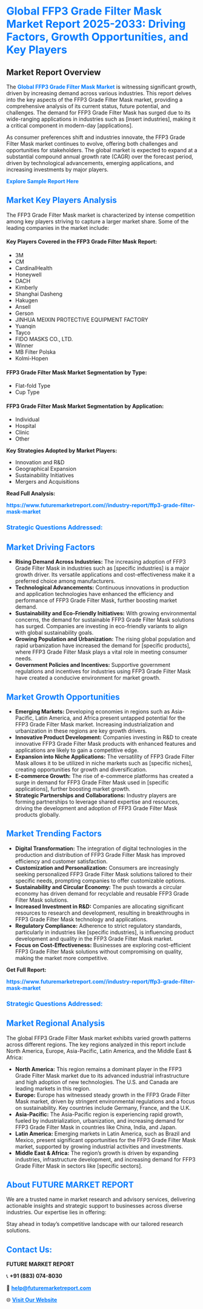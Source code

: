 <h1 style="color: #007BFF;">Global FFP3 Grade Filter Mask Market Report 2025-2033: Driving Factors, Growth Opportunities, and Key Players</h1>

<section id="overview">
<h2>Market Report Overview</h2>
<p>The <a href="https://www.futuremarketreport.com//industry-report/ffp3-grade-filter-mask-market" style="color: #007BFF; text-decoration: none;"><strong>Global FFP3 Grade Filter Mask Market</strong></a> is witnessing significant growth, driven by increasing demand across various industries. This report delves into the key aspects of the FFP3 Grade Filter Mask market, providing a comprehensive analysis of its current status, future potential, and challenges. The demand for FFP3 Grade Filter Mask has surged due to its wide-ranging applications in industries such as [insert industries], making it a critical component in modern-day [applications].</p>
<p>As consumer preferences shift and industries innovate, the FFP3 Grade Filter Mask market continues to evolve, offering both challenges and opportunities for stakeholders. The global market is expected to expand at a substantial compound annual growth rate (CAGR) over the forecast period, driven by technological advancements, emerging applications, and increasing investments by major players.</p>
</section>

<section id="overview">
<p><a href="https://www.futuremarketreport.com//request-sample/reportId=64424" style="color: #007BFF; text-decoration: none;"><strong>Explore Sample Report Here</strong></a></p>
</section>

<section id="key-players">
<h2 style="color: #007BFF;">Market Key Players Analysis</h2>
<p>The FFP3 Grade Filter Mask market is characterized by intense competition among key players striving to capture a larger market share. Some of the leading companies in the market include:</p>
<h4>Key Players Covered in the FFP3 Grade Filter Mask Report:</h4>
<ul><li>3M</li><li>CM</li><li>CardinalHealth</li><li>Honeywell</li><li>DACH</li><li>Kimberly</li><li>Shanghai Dasheng</li><li>Hakugen</li><li>Ansell</li><li>Gerson</li><li>JINHUA MEIXIN PROTECTIVE EQUIPMENT FACTORY</li><li>Yuanqin</li><li>Tayco</li><li>FIDO MASKS CO., LTD.</li><li>Winner</li><li>MB Filter Polska</li><li>Kolmi-Hopen</li></ul>
<h4>FFP3 Grade Filter Mask Market Segmentation by Type:</h4>
<ul><li>Flat-fold Type</li><li>Cup Type</li></ul>

<h4>FFP3 Grade Filter Mask Market Segmentation by Application:</h4>
<ul><li>Individual</li><li>Hospital</li><li>Clinic</li><li>Other</li></ul>
<p><strong>Key Strategies Adopted by Market Players:</strong></p>
<ul>
<li>Innovation and R&D</li>
<li>Geographical Expansion</li>
<li>Sustainability Initiatives</li>
<li>Mergers and Acquisitions</li>
</ul>
</section>

<section>
<p><strong>Read Full Analysis: </strong></p><a href="https://www.futuremarketreport.com//industry-report/ffp3-grade-filter-mask-market" style="color: #007BFF; text-decoration: none;"><strong>https://www.futuremarketreport.com//industry-report/ffp3-grade-filter-mask-market</strong></a>
<h3 style="color: #007BFF;">Strategic Questions Addressed:</h3>
</section>

<section id="driving-factors">
<h2 style="color: #007BFF;">Market Driving Factors</h2>
<ul>
<li><strong>Rising Demand Across Industries:</strong> The increasing adoption of FFP3 Grade Filter Mask in industries such as [specific industries] is a major growth driver. Its versatile applications and cost-effectiveness make it a preferred choice among manufacturers.</li>
<li><strong>Technological Advancements:</strong> Continuous innovations in production and application technologies have enhanced the efficiency and performance of FFP3 Grade Filter Mask, further boosting market demand.</li>
<li><strong>Sustainability and Eco-Friendly Initiatives:</strong> With growing environmental concerns, the demand for sustainable FFP3 Grade Filter Mask solutions has surged. Companies are investing in eco-friendly variants to align with global sustainability goals.</li>
<li><strong>Growing Population and Urbanization:</strong> The rising global population and rapid urbanization have increased the demand for [specific products], where FFP3 Grade Filter Mask plays a vital role in meeting consumer needs.</li>
<li><strong>Government Policies and Incentives:</strong> Supportive government regulations and incentives for industries using FFP3 Grade Filter Mask have created a conducive environment for market growth.</li>
</ul>
</section>

<section id="growth-opportunities">
<h2 style="color: #007BFF;">Market Growth Opportunities</h2>
<ul>
<li><strong>Emerging Markets:</strong> Developing economies in regions such as Asia-Pacific, Latin America, and Africa present untapped potential for the FFP3 Grade Filter Mask market. Increasing industrialization and urbanization in these regions are key growth drivers.</li>
<li><strong>Innovative Product Development:</strong> Companies investing in R&D to create innovative FFP3 Grade Filter Mask products with enhanced features and applications are likely to gain a competitive edge.</li>
<li><strong>Expansion into Niche Applications:</strong> The versatility of FFP3 Grade Filter Mask allows it to be utilized in niche markets such as [specific niches], creating opportunities for growth and diversification.</li>
<li><strong>E-commerce Growth:</strong> The rise of e-commerce platforms has created a surge in demand for FFP3 Grade Filter Mask used in [specific applications], further boosting market growth.</li>
<li><strong>Strategic Partnerships and Collaborations:</strong> Industry players are forming partnerships to leverage shared expertise and resources, driving the development and adoption of FFP3 Grade Filter Mask products globally.</li>
</ul>
</section>

<section id="trending-factors">
<h2 style="color: #007BFF;">Market Trending Factors</h2>
<ul>
<li><strong>Digital Transformation:</strong> The integration of digital technologies in the production and distribution of FFP3 Grade Filter Mask has improved efficiency and customer satisfaction.</li>
<li><strong>Customization and Personalization:</strong> Consumers are increasingly seeking personalized FFP3 Grade Filter Mask solutions tailored to their specific needs, prompting companies to offer customizable options.</li>
<li><strong>Sustainability and Circular Economy:</strong> The push towards a circular economy has driven demand for recyclable and reusable FFP3 Grade Filter Mask solutions.</li>
<li><strong>Increased Investment in R&D:</strong> Companies are allocating significant resources to research and development, resulting in breakthroughs in FFP3 Grade Filter Mask technology and applications.</li>
<li><strong>Regulatory Compliance:</strong> Adherence to strict regulatory standards, particularly in industries like [specific industries], is influencing product development and quality in the FFP3 Grade Filter Mask market.</li>
<li><strong>Focus on Cost-Effectiveness:</strong> Businesses are exploring cost-efficient FFP3 Grade Filter Mask solutions without compromising on quality, making the market more competitive.</li>
</ul>
</section>

<section>
<p><strong>Get Full Report: </strong></p><a href="https://www.futuremarketreport.com//industry-report/ffp3-grade-filter-mask-market" style="color: #007BFF; text-decoration: none;"><strong>https://www.futuremarketreport.com//industry-report/ffp3-grade-filter-mask-market</strong></a>
<h3 style="color: #007BFF;">Strategic Questions Addressed:</h3>
</section>


<section id="regional-analysis">
<h2 style="color: #007BFF;">Market Regional Analysis</h2>
<p>The global FFP3 Grade Filter Mask market exhibits varied growth patterns across different regions. The key regions analyzed in this report include North America, Europe, Asia-Pacific, Latin America, and the Middle East & Africa:</p>
<ul>
<li><strong>North America:</strong> This region remains a dominant player in the FFP3 Grade Filter Mask market due to its advanced industrial infrastructure and high adoption of new technologies. The U.S. and Canada are leading markets in this region.</li>
<li><strong>Europe:</strong> Europe has witnessed steady growth in the FFP3 Grade Filter Mask market, driven by stringent environmental regulations and a focus on sustainability. Key countries include Germany, France, and the U.K.</li>
<li><strong>Asia-Pacific:</strong> The Asia-Pacific region is experiencing rapid growth, fueled by industrialization, urbanization, and increasing demand for FFP3 Grade Filter Mask in countries like China, India, and Japan.</li>
<li><strong>Latin America:</strong> Emerging markets in Latin America, such as Brazil and Mexico, present significant opportunities for the FFP3 Grade Filter Mask market, supported by growing industrial activities and investments.</li>
<li><strong>Middle East & Africa:</strong> The region’s growth is driven by expanding industries, infrastructure development, and increasing demand for FFP3 Grade Filter Mask in sectors like [specific sectors].</li>
</ul>
</section>

<footer>
<h2 style="color: #007BFF;">About FUTURE MARKET REPORT</h2>
<p>We are a trusted name in market research and advisory services, delivering actionable insights and strategic support to businesses across diverse industries. Our expertise lies in offering:</p>

<p>Stay ahead in today’s competitive landscape with our tailored research solutions.</p>

<h2 style="color: #007BFF;">Contact Us:</h2>
<p><strong>FUTURE MARKET REPORT</strong></p>
<p>📞 <strong>+91 (883) 074-8030</strong></p>
<p>📧 <strong><a href="mailto:help@futuremarketreport.com" style="color: #007BFF;">help@futuremarketreport.com</a></strong></p>
<p>🌐 <strong><a href="https://www.futuremarketreport.com/" style="color: #007BFF;">Visit Our Website</a></strong></p>
</footer>